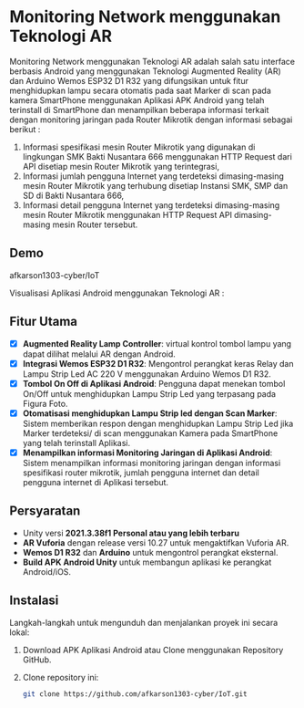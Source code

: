 # Monitoring Network menggunakan Teknologi AR

Monitoring Network menggunakan Teknologi AR adalah salah satu interface berbasis Android yang menggunakan Teknologi Augmented Reality (AR) dan Arduino Wemos ESP32 D1 R32 yang difungsikan untuk fitur menghidupkan lampu secara otomatis pada saat Marker di scan pada kamera SmartPhone menggunakan Aplikasi APK Android yang telah terinstall di SmartPhone dan menampilkan beberapa informasi terkait dengan monitoring jaringan pada Router Mikrotik dengan informasi sebagai berikut :
1. Informasi spesifikasi mesin Router Mikrotik yang digunakan di lingkungan SMK Bakti Nusantara 666 menggunakan HTTP Request dari API disetiap mesin Router Mikrotik yang terintegrasi,
2. Informasi jumlah pengguna Internet yang terdeteksi dimasing-masing mesin Router Mikrotik yang terhubung disetiap Instansi SMK, SMP dan SD di Bakti Nusantara 666,
3. Informasi detail pengguna Internet yang terdeteksi dimasing-masing mesin Router Mikrotik menggunakan HTTP Request API dimasing-masing mesin Router tersebut.

## Demo

afkarson1303-cyber/IoT

Visualisasi Aplikasi Android menggunakan Teknologi AR :

## Fitur Utama

- [x] **Augmented Reality Lamp Controller**: virtual kontrol tombol lampu yang dapat dilihat melalui AR dengan Android.
- [x] **Integrasi Wemos ESP32 D1 R32**: Mengontrol perangkat keras Relay dan Lampu Strip Led AC 220 V menggunakan Arduino Wemos D1 R32.
- [x] **Tombol On Off di Aplikasi Android**: Pengguna dapat menekan tombol On/Off untuk menghidupkan Lampu Strip Led yang terpasang pada Figura Foto.
- [x] **Otomatisasi menghidupkan Lampu Strip led dengan Scan Marker**: Sistem memberikan respon dengan menghidupkan Lampu Strip Led jika Marker terdeteksi/ di scan menggunakan Kamera pada SmartPhone yang telah terinstall Aplikasi.
- [x] **Menampilkan informasi Monitoring Jaringan di Aplikasi Android**: Sistem menampilkan informasi monitoring jaringan dengan informasi spesifikasi router mikrotik, jumlah pengguna internet dan detail pengguna internet di Aplikasi tersebut.

## Persyaratan

- Unity versi **2021.3.38f1 Personal atau yang lebih terbaru**
- **AR Vuforia** dengan release versi 10.27 untuk mengaktifkan Vuforia AR.
- **Wemos D1 R32** dan **Arduino** untuk mengontrol perangkat eksternal.
- **Build APK Android Unity** untuk membangun aplikasi ke perangkat Android/iOS.

## Instalasi

Langkah-langkah untuk mengunduh dan menjalankan proyek ini secara lokal:

1. Download APK Aplikasi Android atau Clone menggunakan Repository GitHub. 
2. Clone repository ini:

   ```bash
   git clone https://github.com/afkarson1303-cyber/IoT.git
